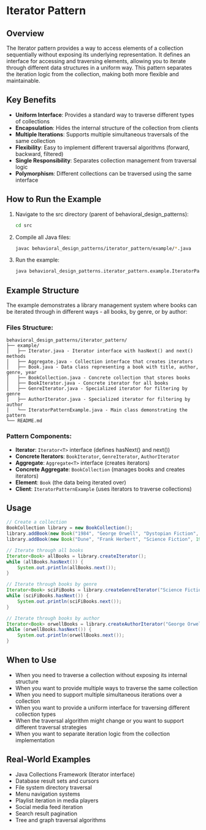# Iterator Pattern

## Overview
The Iterator pattern provides a way to access elements of a collection sequentially without exposing its underlying representation. It defines an interface for accessing and traversing elements, allowing you to iterate through different data structures in a uniform way. This pattern separates the iteration logic from the collection, making both more flexible and maintainable.

## Key Benefits
- **Uniform Interface**: Provides a standard way to traverse different types of collections
- **Encapsulation**: Hides the internal structure of the collection from clients
- **Multiple Iterations**: Supports multiple simultaneous traversals of the same collection
- **Flexibility**: Easy to implement different traversal algorithms (forward, backward, filtered)
- **Single Responsibility**: Separates collection management from traversal logic
- **Polymorphism**: Different collections can be traversed using the same interface

## How to Run the Example

1. Navigate to the src directory (parent of behavioral_design_patterns):
   ```bash
   cd src
   ```

2. Compile all Java files:
   ```bash
   javac behavioral_design_patterns/iterator_pattern/example/*.java
   ```

3. Run the example:
   ```bash
   java behavioral_design_patterns.iterator_pattern.example.IteratorPatternExample
   ```

## Example Structure

The example demonstrates a library management system where books can be iterated through in different ways - all books, by genre, or by author:

### Files Structure:
```
behavioral_design_patterns/iterator_pattern/
├── example/
│   ├── Iterator.java - Iterator interface with hasNext() and next() methods
│   ├── Aggregate.java - Collection interface that creates iterators
│   ├── Book.java - Data class representing a book with title, author, genre, year
│   ├── BookCollection.java - Concrete collection that stores books
│   ├── BookIterator.java - Concrete iterator for all books
│   ├── GenreIterator.java - Specialized iterator for filtering by genre
│   ├── AuthorIterator.java - Specialized iterator for filtering by author
│   └── IteratorPatternExample.java - Main class demonstrating the pattern
└── README.md
```

### Pattern Components:
- **Iterator**: `Iterator<T>` interface (defines hasNext() and next())
- **Concrete Iterators**: `BookIterator`, `GenreIterator`, `AuthorIterator`
- **Aggregate**: `Aggregate<T>` interface (creates iterators)
- **Concrete Aggregate**: `BookCollection` (manages books and creates iterators)
- **Element**: `Book` (the data being iterated over)
- **Client**: `IteratorPatternExample` (uses iterators to traverse collections)

## Usage

```java
// Create a collection
BookCollection library = new BookCollection();
library.addBook(new Book("1984", "George Orwell", "Dystopian Fiction", 1949));
library.addBook(new Book("Dune", "Frank Herbert", "Science Fiction", 1965));

// Iterate through all books
Iterator<Book> allBooks = library.createIterator();
while (allBooks.hasNext()) {
    System.out.println(allBooks.next());
}

// Iterate through books by genre
Iterator<Book> sciFiBooks = library.createGenreIterator("Science Fiction");
while (sciFiBooks.hasNext()) {
    System.out.println(sciFiBooks.next());
}

// Iterate through books by author
Iterator<Book> orwellBooks = library.createAuthorIterator("George Orwell");
while (orwellBooks.hasNext()) {
    System.out.println(orwellBooks.next());
}
```

## When to Use

- When you need to traverse a collection without exposing its internal structure
- When you want to provide multiple ways to traverse the same collection
- When you need to support multiple simultaneous iterations over a collection
- When you want to provide a uniform interface for traversing different collection types
- When the traversal algorithm might change or you want to support different traversal strategies
- When you want to separate iteration logic from the collection implementation

## Real-World Examples

- Java Collections Framework (Iterator interface)
- Database result sets and cursors
- File system directory traversal
- Menu navigation systems
- Playlist iteration in media players
- Social media feed iteration
- Search result pagination
- Tree and graph traversal algorithms